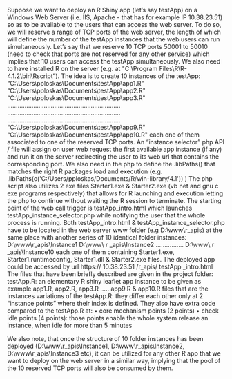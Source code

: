 Suppose we want to deploy an R Shiny app (let’s say testApp) on a Windows Web Server (i.e.  IIS, Apache -  that has for example IP 10.38.23.51) so as to be available to the users that can access the web server. 
To do so, we will reserve a range of TCP ports of the web server, the length of which will define the number of the testApp instances that the web users can run simultaneously. 
Let’s say that we reserve 10 TCP ports 50001 to 50010 (need to check that ports are not reserved for any other service) which implies that 10 users can access the testApp simultaneously. 
We also need to have installed R on the server (e.g. at "C:\Program Files\R\R-4.1.2\bin\Rscript”).
The idea is to create 10 instances of the testApp: 
“C:\Users\pploskas\Documents\testApp\app1.R"
“C:\Users\pploskas\Documents\testApp\app2.R"
“C:\Users\pploskas\Documents\testApp\app3.R"
………………………………………………………..
………………………………………………………..
………………………………………………………..
“C:\Users\pploskas\Documents\testApp\app9.R"
“C:\Users\pploskas\Documents\testApp\app10.R"
each one of them associated to one of the reserved TCP ports. An “instance selector” php API / file will assign on user web request the first available app instance (if any) 
and run it on the server redirecting the user to its web url that contains the corresponding port.
We also need in the php to define the .libPaths() that matches the right R packages load and execution (e.g. .libPaths(c('C:/Users/pploskas/Documents/R/win-library/4.1')) )
The php script also utilizes 2 exe files Starter1.exe & Starter2.exe (vb net and gnu c exe programs respectively) that allows for R launching and execution letting the php to continue without waiting the R session to terminate.
The starting point of the web call trigger is testApp_intro.html which launches testApp_instance_selector.php while notifying the user that the whole process is running.
Both testApp_intro.html & testApp_instance_selector.php have to be located in the web server www folder (e.g  D:\www\r_apis) at the same place with another series of 10 identical folder instances:
D:\www\r_apis\Instance1
D:\www\ r _apis\Instance2
…………….
D:\www\ r _apis\Instance10
each one of them containing Starter1.exe, Starter1.runtimeconfig, Starter1.dll & Starter2.exe files. 
The deployed app could be accessed by url 
https:// 10.38.23.51 /r_apis/ testApp _intro.html
The files that have been briefly described are given in the project folder:
testApp.R: an elementary R shiny leaflet app instance to be given as example
app1.R, app2.R, app3.R ….. app9.R & app10.R files that are the instances variations of the testApp.R: they differ each other only at 2 “instance points” where their index is defined.
They also have extra code compared to the testApp.R at:
•	core mechanism points (2 points)
•	check idle points (4 points): those points enable the whole system release an instance, when idle for more than 5 minutes

We also note, that once the structure of 10 folder instances has been deployed (D:\www\r_apis\Instance1, D:\www\r_apis\Instance2, D:\www\r_apis\Instance3 etc), it can be utilized for any other R app that we want to deploy on the web server 
in a similar way, implying that the pool of the 10 reserved TCP ports will also be consumed by them.



